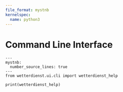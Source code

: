 ```yaml
---
file_format: mystnb
kernelspec:
  name: python3
---
```


# Command Line Interface

```{code-cell}
---
mystnb:
  number_source_lines: true
---
from wetterdienst.ui.cli import wetterdienst_help

print(wetterdienst_help)
```